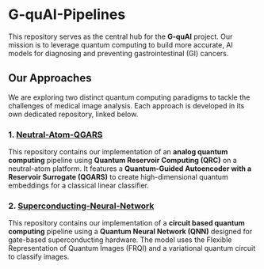 
# G-quAI-Pipelines

This repository serves as the central hub for the **G-quAI** project. Our mission is to leverage quantum computing to build more accurate, AI models for diagnosing and preventing gastrointestinal (GI) cancers.

## Our Approaches

We are exploring two distinct quantum computing paradigms to tackle the challenges of medical image analysis. Each approach is developed in its own dedicated repository, linked below.

### 1. [**Neutral-Atom-QGARS**](https://github.com/NunoMBatista/Neutral-Atom-QGARS/tree/main "null")

This repository contains our implementation of an **analog quantum computing** pipeline using **Quantum Reservoir Computing (QRC)** on a neutral-atom platform. It features a **Quantum-Guided Autoencoder with a Reservoir Surrogate (QGARS)** to create high-dimensional quantum embeddings for a classical linear classifier.

### 2. [**Superconducting-Neural-Network**](https://github.com/NunoMBatista/Superconducting-Neural-Network/tree/main "null")

This repository contains our implementation of a **circuit based quantum computing** pipeline using a **Quantum Neural Network (QNN)** designed for gate-based superconducting hardware. The model uses the Flexible Representation of Quantum Images (FRQI) and a variational quantum circuit to classify images.
